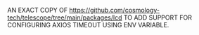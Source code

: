 AN EXACT COPY OF https://github.com/cosmology-tech/telescope/tree/main/packages/lcd TO ADD SUPPORT FOR CONFIGURING AXIOS TIMEOUT USING ENV VARIABLE.